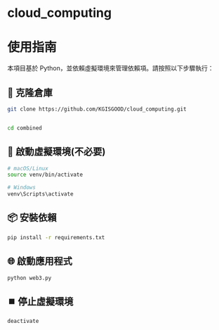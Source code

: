# cloud_computing

# 使用指南

本項目基於 Python，並依賴虛擬環境來管理依賴項。請按照以下步驟執行：

## 📂 克隆倉庫
```bash
git clone https://github.com/KGISGOOD/cloud_computing.git


cd combined
```
## 🚀 啟動虛擬環境(不必要)

```bash
# macOS/Linux
source venv/bin/activate

# Windows
venv\Scripts\activate
```
## 📦 安裝依賴
```bash
pip install -r requirements.txt
```
## 🌐 啟動應用程式
```bash
python web3.py
```
## ⏹️ 停止虛擬環境
```bash
deactivate
```
